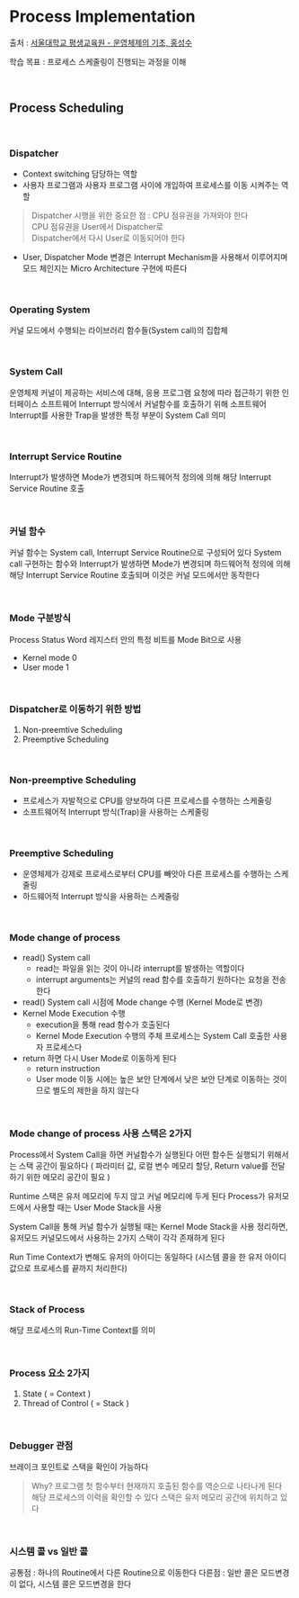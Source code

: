 # Process Implementation #

출처 : [서울대학교 평생교육원 - 운영체제의 기초, 홍성수](http://snui.snu.ac.kr/ocw/index.php?mode=view&id=684)

학습 목표 :  프로세스 스케줄링이 진행되는 과정을 이해

<br>

## Process Scheduling ##

<br>

### Dispatcher ###
- Context switching 담당하는 역할
- 사용자 프로그램과 사용자 프로그램 사이에 개입하여 프로세스를 이동 시켜주는 역할
> Dispatcher 시행을 위한  중요한 점 : CPU 점유권을 가져와야 한다 <br>
>  CPU 점유권을 User에서 Dispatcher로 <br>
>  Dispatcher에서 다시 User로 이동되어야 한다

- User, Dispatcher Mode 변경은 Interrupt Mechanism을 사용해서 이루어지며 모드 체인지는 Micro Architecture 구현에 따른다

<br>

### Operating System ###
커널 모드에서 수행되는 라이브러리 함수들(System call)의 집합체

<br>

### System Call ###
운영체제 커널이 제공하는 서비스에 대해, 응용 프로그램 요청에 따라 접근하기 위한 인터페이스
소프트웨어 Interrupt 방식에서 커널함수를 호출하기 위해 소프트웨어 Interrupt를 사용한 Trap을 발생한 특정 부분이 System Call 의미  

<br>

### Interrupt Service Routine ###
 Interrupt가 발생하면 Mode가 변경되며 하드웨어적 정의에 의해 해당 Interrupt Service Routine 호출

<br>

### 커널 함수 ###
커널 함수는 System call, Interrupt Service Routine으로 구성되어 있다
System call 구현하는 함수와 Interrupt가 발생하면 Mode가 변경되며 하드웨어적 정의에 의해 해당 Interrupt Service Routine 호출되며 이것은 커널 모드에서만 동작한다

<br>

### Mode 구분방식 ###
Process Status Word 레지스터 안의 특정 비트를 Mode Bit으로 사용
- Kernel mode 0
- User mode 1

<br>

### Dispatcher로 이동하기 위한 방법 ###
1. Non-preemtive Scheduling
2. Preemptive Scheduling

<br>

### Non-preemptive Scheduling ###
- 프로세스가 자발적으로 CPU를 양보하여 다른 프로세스를 수행하는 스케줄링
- 소프트웨어적 Interrupt 방식(Trap)을 사용하는 스케줄링

<br>

### Preemptive Scheduling ###
- 운영체제가 강제로 프로세스로부터 CPU를 빼앗아 다른 프로세스를 수행하는 스케줄링
- 하드웨어적 Interrupt 방식을 사용하는 스케줄링

<br>

### Mode change of process ###
- read() System call
	- read는 파일을 읽는 것이 아니라 interrupt를 발생하는 역할이다
	- interrupt arguments는 커널의 read 함수를 호출하기 원하다는 요청을 전송한다
- read() System call 시점에 Mode change 수행 (Kernel Mode로 변경)
- Kernel Mode Execution 수행
	- execution을 통해 read 함수가 호출된다
	- Kernel Mode Execution 수행의 주체 프로세스는 System Call 호출한 사용자 프로세스다
- return 하면 다시 User Mode로 이동하게 된다
	- return instruction
	- User mode 이동 시에는 높은 보안 단계에서 낮은 보안 단계로 이동하는 것이므로 별도의 제한을 하지 않는다

<br>

### Mode change of process 사용 스택은 2가지 ###
Process에서 System Call을 하면 커널함수가 실행된다
어떤 함수든 실행되기 위해서는 스택 공간이 필요하다
( 파라미터 값, 로컬 변수 메모리 할당, Return value를 전달하기 위한 메모리 공간이 필요 )

Runtime 스택은 유저 메모리에 두지 않고 커널 메모리에 두게 된다
Process가 유저모드에서 사용할 때는 User Mode Stack을 사용

System Call을 통해 커널 함수가 실행될 때는 Kernel Mode Stack을 사용
정리하면, 유저모드 커널모드에서 사용하는 2가지 스택이 각각 존재하게 된다

Run Time Context가 변해도 유저의 아이디는 동일하다
(시스템 콜을 한 유저 아이디 값으로 프로세스를 끝까지 처리한다)

<br>

### Stack of Process ###
해당 프로세스의 Run-Time Context를 의미


<br>

### Process 요소 2가지 ###
1. State ( = Context )
2. Thread of Control ( = Stack )

<br>

### Debugger 관점 ###
브레이크 포인트로 스택을 확인이 가능하다
> Why? 프로그램 첫 함수부터 현재까지 호출된 함수를 역순으로 나타나게 된다 <br>
> 해당 프로세스의 이력을 확인할 수 있다
> 스택은 유저 메모리 공간에 위치하고 있다

<br>

### 시스템 콜 vs 일반 콜 ###

공통점 : 하나의 Routine에서 다른 Routine으로 이동한다
다른점 : 일반 콜은 모드변경이 없다, 시스템 콜은 모드변경을 한다

